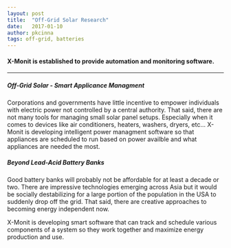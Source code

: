 ```yaml
---
layout: post
title:  "Off-Grid Solar Research"
date:   2017-01-10
author: pkcinna
tags: off-grid, batteries
---
```

#### X-Monit is established to provide automation and monitoring software.

- - -

##### Off-Grid Solar - Smart Applicance Managment
Corporations and governments have little incentive to empower individuals with electric power not controlled by a central authority.  That said, there are not many tools for managing small solar panel setups.  Especially when it comes to devices like air conditioners, heaters, washers, dryers, etc...  X-Monit is developing intelligent power managment software so that appliances are scheduled to run based on power availble and what appliances are needed the most.  

##### Beyond Lead-Acid Battery Banks
Good battery banks will probably not be affordable for at least a decade or two. There are impressive technologies emerging across Asia but it would be socially destabilizing for a large portion of the population in the USA to suddenly drop off the grid.  That said, there are creative approaches to becoming energy independent now.  

X-Monit is developing smart software that can track and schedule various components of a system so they work together and maximize energy production and use. 

